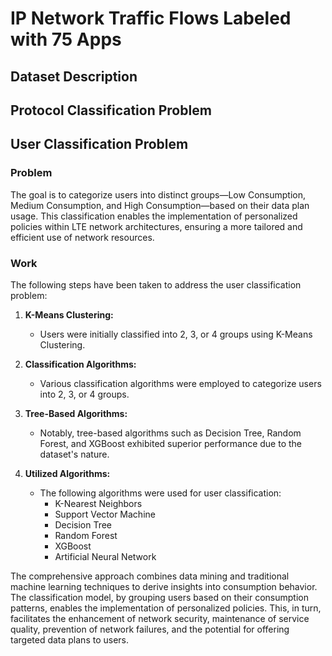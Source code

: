 # IP Network Traffic Flows Labeled with 75 Apps

## Dataset Description

## Protocol Classification Problem

## User Classification Problem

### Problem

The goal is to categorize users into distinct groups—Low Consumption, Medium Consumption, and High Consumption—based on their data plan usage. This classification enables the implementation of personalized policies within LTE network architectures, ensuring a more tailored and efficient use of network resources.

### Work

The following steps have been taken to address the user classification problem:

1. **K-Means Clustering:**
   - Users were initially classified into 2, 3, or 4 groups using K-Means Clustering.

2. **Classification Algorithms:**
   - Various classification algorithms were employed to categorize users into 2, 3, or 4 groups.

3. **Tree-Based Algorithms:**
   - Notably, tree-based algorithms such as Decision Tree, Random Forest, and XGBoost exhibited superior performance due to the dataset's nature.

4. **Utilized Algorithms:**
   - The following algorithms were used for user classification:
     - K-Nearest Neighbors
     - Support Vector Machine
     - Decision Tree
     - Random Forest
     - XGBoost
     - Artificial Neural Network

The comprehensive approach combines data mining and traditional machine learning techniques to derive insights into consumption behavior. The classification model, by grouping users based on their consumption patterns, enables the implementation of personalized policies. This, in turn, facilitates the enhancement of network security, maintenance of service quality, prevention of network failures, and the potential for offering targeted data plans to users.
